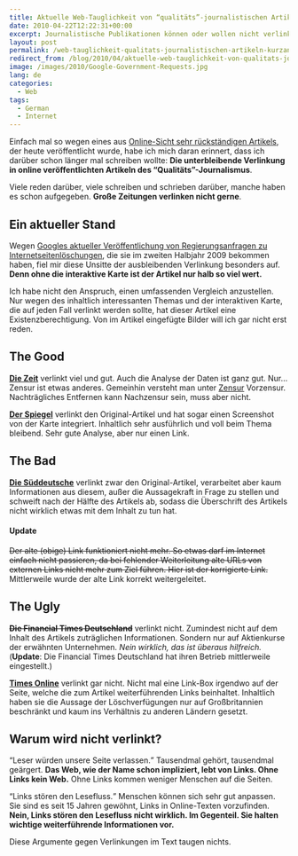 ```yaml
---
title: Aktuelle Web-Tauglichkeit von “qualitäts”-journalistischen Artikeln — eine Kurzanalyse
date: 2010-04-22T12:22:31+00:00
excerpt: Journalistische Publikationen können oder wollen nicht verlinken, obwohl sie die Inhalte selbst nur zusammengeklaubt haben.
layout: post
permalink: /web-tauglichkeit-qualitats-journalistischen-artikeln-kurzanalyse
redirect_from: /blog/2010/04/aktuelle-web-tauglichkeit-von-qualitats-journalistischen-artikeln-–-eine-kurzanalyse/
image: /images/2010/Google-Government-Requests.jpg
lang: de
categories:
  - Web
tags:
  - German
  - Internet
---
```

Einfach mal so wegen eines aus [Online-Sicht sehr rückständigen Artikels](https://www.thetimes.co.uk/article/britain-heads-googles-european-censorship-list-t5s3xgwphdh), der heute veröffentlicht wurde, habe ich mich daran erinnert, dass ich darüber schon länger mal schreiben wollte: **Die unterbleibende Verlinkung in online veröffentlichten Artikeln des “Qualitäts”-Journalismus**.

Viele reden darüber, viele schreiben und schrieben darüber, manche haben es schon aufgegeben. **Große Zeitungen verlinken nicht gerne**.

## Ein aktueller Stand

Wegen [Googles aktueller Veröffentlichung von Regierungsanfragen zu Internetseitenlöschungen](https://www.google.com/transparencyreport/removals/government/), die sie im zweiten Halbjahr 2009 bekommen haben, fiel mir diese Unsitte der ausbleibenden Verlinkung besonders auf. **Denn ohne die interaktive Karte ist der Artikel nur halb so viel wert.**

Ich habe nicht den Anspruch, einen umfassenden Vergleich anzustellen. Nur wegen des inhaltlich interessanten Themas und der interaktiven Karte, die auf jeden Fall verlinkt werden sollte, hat dieser Artikel eine Existenzberechtigung. Von im Artikel eingefügte Bilder will ich gar nicht erst reden.

## The Good

[**Die Zeit**](http://www.zeit.de/digital/datenschutz/2010-04/google-government-requests) verlinkt viel und gut. Auch die Analyse der Daten ist ganz gut. Nur… Zensur ist etwas anderes. Gemeinhin versteht man unter [Zensur](https://de.wikipedia.org/wiki/Zensur_(Informationskontrolle)) Vorzensur. Nachträgliches Entfernen kann Nachzensur sein, muss aber nicht.

[**Der Spiegel**](https://www.spiegel.de/netzwelt/netzpolitik/google-statistik-wie-die-deutschen-zensur-vizeweltmeister-wurden-a-690278.html) verlinkt den Original-Artikel und hat sogar einen Screenshot von der Karte integriert. Inhaltlich sehr ausführlich und voll beim Thema bleibend. Sehr gute Analyse, aber nur einen Link.

## The Bad

[**Die Süddeutsche**](https://www.sueddeutsche.de/digital/google-statistik-zu-behoerdeneingriffen-deutschland-loescht-gerne-1.936251) verlinkt zwar den Original-Artikel, verarbeitet aber kaum Informationen aus diesem, außer die Aussagekraft in Frage zu stellen und schweift nach der Hälfte des Artikels ab, sodass die Überschrift des Artikels nicht wirklich etwas mit dem Inhalt zu tun hat.

#### Update

~~Der alte (obige) Link funktioniert nicht mehr. So etwas darf im Internet einfach nicht passieren, da bei fehlender Weiterleitung alte URLs von externen Links nicht mehr zum Ziel führen. Hier ist der korrigierte Link.~~ Mittlerweile wurde der alte Link korrekt weitergeleitet.

## The Ugly

~~**Die Financial Times Deutschland**~~ verlinkt nicht. Zumindest nicht auf dem Inhalt des Artikels zuträglichen Informationen. Sondern nur auf Aktienkurse der erwähnten Unternehmen. _Nein wirklich, das ist überaus hilfreich._ (**Update**: Die Financial Times Deutschland hat ihren Betrieb mittlerweile eingestellt.)

[**Times Online**](https://www.thetimes.co.uk/article/britain-heads-googles-european-censorship-list-t5s3xgwphdh) verlinkt gar nicht. Nicht mal eine Link-Box irgendwo auf der Seite, welche die zum Artikel weiterführenden Links beinhaltet. Inhaltlich haben sie die Aussage der Löschverfügungen nur auf Großbritannien beschränkt und kaum ins Verhältnis zu anderen Ländern gesetzt.

## Warum wird nicht verlinkt?

<q>Leser würden unsere Seite verlassen.</q> Tausendmal gehört, tausendmal geärgert. **Das Web, wie der Name schon impliziert, lebt von Links. Ohne Links kein Web.** Ohne Links kommen weniger Menschen auf die Seiten.

<q>Links stören den Lesefluss.</q> Menschen können sich sehr gut anpassen. Sie sind es seit 15 Jahren gewöhnt, Links in Online-Texten vorzufinden. **Nein, Links stören den Lesefluss nicht wirklich. Im Gegenteil. Sie halten wichtige weiterführende Informationen vor.**

Diese Argumente gegen Verlinkungen im Text taugen nichts.